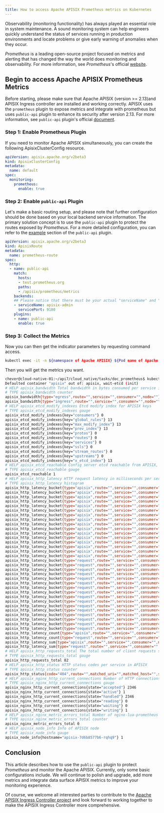 ```yaml
---
title: How to access Apache APISIX Prometheus metrics on Kubernetes
---
```


<!--
#
# Licensed to the Apache Software Foundation (ASF) under one or more
# contributor license agreements.  See the NOTICE file distributed with
# this work for additional information regarding copyright ownership.
# The ASF licenses this file to You under the Apache License, Version 2.0
# (the "License"); you may not use this file except in compliance with
# the License.  You may obtain a copy of the License at
#
#     http://www.apache.org/licenses/LICENSE-2.0
#
# Unless required by applicable law or agreed to in writing, software
# distributed under the License is distributed on an "AS IS" BASIS,
# WITHOUT WARRANTIES OR CONDITIONS OF ANY KIND, either express or implied.
# See the License for the specific language governing permissions and
# limitations under the License.
#
-->

Observability (monitoring functionality) has always played an essential role in system maintenance. A sound monitoring system can help engineers quickly understand the status of services running in production environments and locate problems or give early warning of anomalies when they occur.

*Prometheus* is a leading open-source project focused on metrics and alerting that has changed the way the world does monitoring and observability. For more information, see *Prometheus*'s official [website](https://prometheus.io/).

## Begin to access Apache APISIX Prometheus Metrics

Before starting, please make sure that Apache APISIX (version >= 2.13)and APISIX Ingress controller are installed and working correctly. APISIX uses the `prometheus` plugin to expose metrics and integrate with prometheus but uses `public-api` plugin to enhance its security after version 2.13. For more information, see `public-api` plugin's official [document](https://apisix.apache.org/docs/apisix/plugins/public-api/).

### Step 1: Enable Prometheus Plugin

If you need to monitor Apache APISIX simultaneously, you can create the following ApisixClusterConfig resource.

```yaml
apiVersion: apisix.apache.org/v2beta3
kind: ApisixClusterConfig
metadata:
  name: default
spec:
  monitoring:
    prometheus:
      enable: true
```

### Step 2: Enable `public-api` Plugin

Let's make a basic routing setup, and please note that further configuration should be done based on your local backend service information. The primary solution concept is to use the `public-api` plugin to protect the routes exposed by *Prometheus*. For a more detailed configuration, you can refer to the [example](https://apisix.apache.org/docs/apisix/plugins/public-api/#example) section of the `public-api` plugin.

```yaml
apiVersion: apisix.apache.org/v2beta3
kind: ApisixRoute
metadata:
  name: prometheus-route
spec:
  http:
  - name: public-api
    match:
      hosts:
      - test.prometheus.org
      paths:
      - /apisix/prometheus/metrics
    backends:
    ## Please notice that there must be your actual "serviceName" and "servicePort"
    - serviceName: apisix-admin
      servicePort: 9180
    plugins:
    - name: public-api
      enable: true
```

### Step 3: Collect the Metrics

Now you can then get the indicator parameters by requesting command access.

```sh
kubectl exec -it -n ${namespace of Apache APISIX} ${Pod name of Apache APISIX} -- curl http://127.0.0.1:9091/headers -H 'Host: test.prometheus.org'
```

Then you will get the metrics you want.

```bash
chever@cloud-native-01:~/api7/cloud_native/tasks/doc_prometheus$ kubectl exec -it -n ingress-apisix apisix-7d6b8577b6-rqhq9 -- curl http://127.0.0.1:9091/apisix/prometheus/metrics
Defaulted container "apisix" out of: apisix, wait-etcd (init)
# HELP apisix_bandwidth Total bandwidth in bytes consumed per service in APISIX
# TYPE apisix_bandwidth counter
apisix_bandwidth{type="egress",route="",service="",consumer="",node=""} 1130
apisix_bandwidth{type="ingress",route="",service="",consumer="",node=""} 517
# HELP apisix_etcd_modify_indexes Etcd modify index for APISIX keys
# TYPE apisix_etcd_modify_indexes gauge
apisix_etcd_modify_indexes{key="consumers"} 0
apisix_etcd_modify_indexes{key="global_rules"} 13
apisix_etcd_modify_indexes{key="max_modify_index"} 13
apisix_etcd_modify_indexes{key="prev_index"} 13
apisix_etcd_modify_indexes{key="protos"} 0
apisix_etcd_modify_indexes{key="routes"} 0
apisix_etcd_modify_indexes{key="services"} 0
apisix_etcd_modify_indexes{key="ssls"} 0
apisix_etcd_modify_indexes{key="stream_routes"} 0
apisix_etcd_modify_indexes{key="upstreams"} 0
apisix_etcd_modify_indexes{key="x_etcd_index"} 13
# HELP apisix_etcd_reachable Config server etcd reachable from APISIX, 0 is unreachable
# TYPE apisix_etcd_reachable gauge
apisix_etcd_reachable 1
# HELP apisix_http_latency HTTP request latency in milliseconds per service in APISIX
# TYPE apisix_http_latency histogram
apisix_http_latency_bucket{type="apisix",route="",service="",consumer="",node="",le="1"} 5
apisix_http_latency_bucket{type="apisix",route="",service="",consumer="",node="",le="2"} 5
apisix_http_latency_bucket{type="apisix",route="",service="",consumer="",node="",le="5"} 5
apisix_http_latency_bucket{type="apisix",route="",service="",consumer="",node="",le="10"} 5
apisix_http_latency_bucket{type="apisix",route="",service="",consumer="",node="",le="20"} 5
apisix_http_latency_bucket{type="apisix",route="",service="",consumer="",node="",le="50"} 5
apisix_http_latency_bucket{type="apisix",route="",service="",consumer="",node="",le="100"} 5
apisix_http_latency_bucket{type="apisix",route="",service="",consumer="",node="",le="200"} 5
apisix_http_latency_bucket{type="apisix",route="",service="",consumer="",node="",le="500"} 5
apisix_http_latency_bucket{type="apisix",route="",service="",consumer="",node="",le="1000"} 5
apisix_http_latency_bucket{type="apisix",route="",service="",consumer="",node="",le="2000"} 5
apisix_http_latency_bucket{type="apisix",route="",service="",consumer="",node="",le="5000"} 5
apisix_http_latency_bucket{type="apisix",route="",service="",consumer="",node="",le="10000"} 5
apisix_http_latency_bucket{type="apisix",route="",service="",consumer="",node="",le="30000"} 5
apisix_http_latency_bucket{type="apisix",route="",service="",consumer="",node="",le="60000"} 5
apisix_http_latency_bucket{type="apisix",route="",service="",consumer="",node="",le="+Inf"} 5
apisix_http_latency_bucket{type="request",route="",service="",consumer="",node="",le="1"} 5
apisix_http_latency_bucket{type="request",route="",service="",consumer="",node="",le="2"} 5
apisix_http_latency_bucket{type="request",route="",service="",consumer="",node="",le="5"} 5
apisix_http_latency_bucket{type="request",route="",service="",consumer="",node="",le="10"} 5
apisix_http_latency_bucket{type="request",route="",service="",consumer="",node="",le="20"} 5
apisix_http_latency_bucket{type="request",route="",service="",consumer="",node="",le="50"} 5
apisix_http_latency_bucket{type="request",route="",service="",consumer="",node="",le="100"} 5
apisix_http_latency_bucket{type="request",route="",service="",consumer="",node="",le="200"} 5
apisix_http_latency_bucket{type="request",route="",service="",consumer="",node="",le="500"} 5
apisix_http_latency_bucket{type="request",route="",service="",consumer="",node="",le="1000"} 5
apisix_http_latency_bucket{type="request",route="",service="",consumer="",node="",le="2000"} 5
apisix_http_latency_bucket{type="request",route="",service="",consumer="",node="",le="5000"} 5
apisix_http_latency_bucket{type="request",route="",service="",consumer="",node="",le="10000"} 5
apisix_http_latency_bucket{type="request",route="",service="",consumer="",node="",le="30000"} 5
apisix_http_latency_bucket{type="request",route="",service="",consumer="",node="",le="60000"} 5
apisix_http_latency_bucket{type="request",route="",service="",consumer="",node="",le="+Inf"} 5
apisix_http_latency_count{type="apisix",route="",service="",consumer="",node=""} 5
apisix_http_latency_count{type="request",route="",service="",consumer="",node=""} 5
apisix_http_latency_sum{type="apisix",route="",service="",consumer="",node=""} 0
apisix_http_latency_sum{type="request",route="",service="",consumer="",node=""} 0
# HELP apisix_http_requests_total The total number of client requests since APISIX started
# TYPE apisix_http_requests_total gauge
apisix_http_requests_total 82
# HELP apisix_http_status HTTP status codes per service in APISIX
# TYPE apisix_http_status counter
apisix_http_status{code="404",route="",matched_uri="",matched_host="",service="",consumer="",node=""} 5
# HELP apisix_nginx_http_current_connections Number of HTTP connections
# TYPE apisix_nginx_http_current_connections gauge
apisix_nginx_http_current_connections{state="accepted"} 2346
apisix_nginx_http_current_connections{state="active"} 1
apisix_nginx_http_current_connections{state="handled"} 2346
apisix_nginx_http_current_connections{state="reading"} 0
apisix_nginx_http_current_connections{state="waiting"} 0
apisix_nginx_http_current_connections{state="writing"} 1
# HELP apisix_nginx_metric_errors_total Number of nginx-lua-prometheus errors
# TYPE apisix_nginx_metric_errors_total counter
apisix_nginx_metric_errors_total 0
# HELP apisix_node_info Info of APISIX node
# TYPE apisix_node_info gauge
apisix_node_info{hostname="apisix-7d6b8577b6-rqhq9"} 1
```

## Conclusion

This article describes how to use the `public-api` plugin to protect *Prometheus* and monitor the Apache APISIX. Currently, only some basic configurations include. We will continue to polish and upgrade, add more metrics and integrate data surface APISIX metrics to improve your monitoring experience.

Of course, we welcome all interested parties to contribute to the [Apache APISIX Ingress Controller project](https://github.com/apache/apisix-ingress-controller) and look forward to working together to make the APISIX Ingress Controller more comprehensive.
